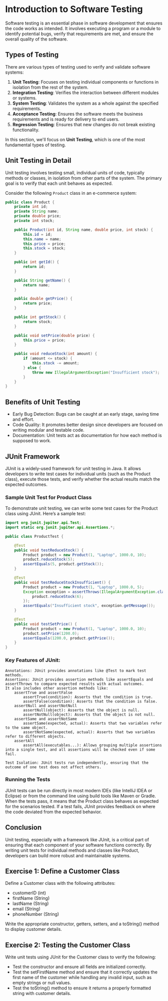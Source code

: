 # Introduction to Software Testing

Software testing is an essential phase in software development that ensures the code works as intended. It involves executing a program or a module to identify potential bugs, verify that requirements are met, and ensure the overall quality of the software.

## Types of Testing

There are various types of testing used to verify and validate software systems:

1. **Unit Testing**: Focuses on testing individual components or functions in isolation from the rest of the system.
2. **Integration Testing**: Verifies the interaction between different modules or systems.
3. **System Testing**: Validates the system as a whole against the specified requirements.
4. **Acceptance Testing**: Ensures the software meets the business requirements and is ready for delivery to end users.
5. **Regression Testing**: Ensures that new changes do not break existing functionality.

In this section, we'll focus on **Unit Testing**, which is one of the most fundamental types of testing.

## Unit Testing in Detail

Unit testing involves testing small, individual units of code, typically methods or classes, in isolation from other parts of the system. The primary goal is to verify that each unit behaves as expected.

Consider the following `Product` class in an e-commerce system:

```java
public class Product {
    private int id;
    private String name;
    private double price;
    private int stock;

    public Product(int id, String name, double price, int stock) {
        this.id = id;
        this.name = name;
        this.price = price;
        this.stock = stock;
    }

    public int getId() {
        return id;
    }

    public String getName() {
        return name;
    }

    public double getPrice() {
        return price;
    }

    public int getStock() {
        return stock;
    }

    public void setPrice(double price) {
        this.price = price;
    }

    public void reduceStock(int amount) {
        if (amount <= stock) {
            this.stock -= amount;
        } else {
            throw new IllegalArgumentException("Insufficient stock");
        }
    }
}
```

## Benefits of Unit Testing
* Early Bug Detection: Bugs can be caught at an early stage, saving time and effort.
* Code Quality: It promotes better design since developers are focused on writing modular and testable code.
* Documentation: Unit tests act as documentation for how each method is supposed to work.
## JUnit Framework
JUnit is a widely-used framework for unit testing in Java. It allows developers to write test cases for individual units (such as the Product class), execute those tests, and verify whether the actual results match the expected outcomes.

### Sample Unit Test for Product Class
To demonstrate unit testing, we can write some test cases for the Product class using JUnit. Here’s a sample test:
~~~java
import org.junit.jupiter.api.Test;
import static org.junit.jupiter.api.Assertions.*;

public class ProductTest {

    @Test
    public void testReduceStock() {
        Product product = new Product(1, "Laptop", 1000.0, 10);
        product.reduceStock(5);
        assertEquals(5, product.getStock());
    }

    @Test
    public void testReduceStockInsufficient() {
        Product product = new Product(1, "Laptop", 1000.0, 5);
        Exception exception = assertThrows(IllegalArgumentException.class, () -> {
            product.reduceStock(6);
        });
        assertEquals("Insufficient stock", exception.getMessage());
    }

    @Test
    public void testSetPrice() {
        Product product = new Product(1, "Laptop", 1000.0, 10);
        product.setPrice(1200.0);
        assertEquals(1200.0, product.getPrice());
    }
}
~~~

### Key Features of JUnit:
    Annotations: JUnit provides annotations like @Test to mark test methods.
    Assertions: JUnit provides assertion methods like assertEquals and assertThrows to compare expected results with actual outcomes.
    It also includes other assertion methods like:
        assertTrue and assertFalse
            assertTrue(condition): Asserts that the condition is true.
            assertFalse(condition): Asserts that the condition is false.
        assertNull and assertNotNull
            assertNull(object): Asserts that the object is null.
            assertNotNull(object): Asserts that the object is not null.
        assertSame and assertNotSame
            assertSame(expected, actual): Asserts that two variables refer to the same object.
            assertNotSame(expected, actual): Asserts that two variables refer to different objects.
        assertAll
            assertAll(executables...): Allows grouping multiple assertions into a single test, and all assertions will be checked even if some fail.

    Test Isolation: JUnit tests run independently, ensuring that the outcome of one test does not affect others.


### Running the Tests
JUnit tests can be run directly in most modern IDEs (like IntelliJ IDEA or Eclipse) or from the command line using build tools like Maven or Gradle. When the tests pass, it means that the Product class behaves as expected for the scenarios tested. If a test fails, JUnit provides feedback on where the code deviated from the expected behavior.

## Conclusion
Unit testing, especially with a framework like JUnit, is a critical part of ensuring that each component of your software functions correctly. By writing unit tests for individual methods and classes like Product, developers can build more robust and maintainable systems.

## Exercise 1: Define a Customer Class
Define a Customer class with the following attributes:
* customerID (int)
* firstName (String)
* lastName (String)
* email (String)
* phoneNumber (String)

Write the appropriate constructor, getters, setters, and a toString() method to display customer details.

## Exercise 2: Testing the Customer Class
Write unit tests using JUnit for the Customer class to verify the following:

* Test the constructor and ensure all fields are initialized correctly.
* Test the setFirstName method and ensure that it correctly updates the first name of the customer while handling any invalid input, such as empty strings or null values.
* Test the toString() method to ensure it returns a properly formatted string with customer details.